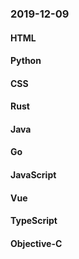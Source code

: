 ### 2019-12-09

#### HTML

#### Python

#### CSS

#### Rust

#### Java

#### Go

#### JavaScript

#### Vue

#### TypeScript

#### Objective-C
